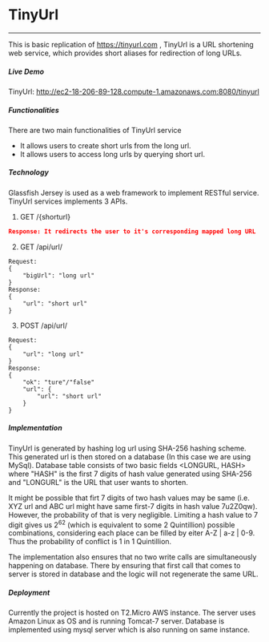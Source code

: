 # TinyUrl
***
This is basic replication of https://tinyurl.com , TinyUrl is a URL shortening web service, which provides short aliases for redirection of long URLs.  

##### Live Demo
TinyUrl: http://ec2-18-206-89-128.compute-1.amazonaws.com:8080/tinyurl

##### Functionalities
There are two main functionalities of TinyUrl service
    
- It allows users to create short urls from the long url.
- It allows users to access long urls by querying short url.

##### Technology

Glassfish Jersey is used as a web framework to implement RESTful service. TinyUrl services implements 3 APIs.

1. GET /{shorturl}
```Json
Response: It redirects the user to it's corresponding mapped long URL
```
2. GET /api/url/
```
Request:
{
    "bigUrl": "long url"
}
Response:
{
    "url": "short url"
}
```
3. POST /api/url/
```
Request:
{
    "url": "long url" 
}
Response:
{
    "ok": "ture"/"false"
    "url": {
        "url": "short url"
    }
}
```


##### Implementation
TinyUrl is generated by hashing log url using SHA-256 hashing scheme. This generated url is then stored on a database (In this case we are using MySql). Database table consists of two basic fields <LONGURL, HASH> where "HASH" is the first 7 digits of hash value generated using SHA-256 and "LONGURL" is the URL that user wants to shorten.

It might be possible that firt 7 digits of two hash values may be same (i.e. XYZ url and ABC url might have same first-7 digits in hash value 7u2Z0qw). However, the probability of that is very negligible. Limiting a hash value to 7 digit gives us 2<sup>62</sup> (which is equivalent to some 2 Quintillion) possible combinations, considering each place can be filled by eiter A-Z | a-z | 0-9. Thus the probability of conflict is 1 in 1 Quintillion.

The implementation also ensures that no two write calls are simultaneously happening on database. There by ensuring that first call that comes to server is stored in database and the logic will not regenerate the same URL.
    
##### Deployment
Currently the project is hosted on T2.Micro AWS instance. The server uses Amazon Linux as OS and is running Tomcat-7 server. Database is implemented using mysql server which is also running on same instance.
